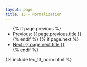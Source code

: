 ```yaml
---
layout: page
title: 13 - Normalization
---
```


<!-- Navigation Links -->
<nav class="post-navigation">
  <ul>
    {% if page.previous %}
      <li><a href="{{ page.previous.url }}" class="previous-post">Previous: {{ page.previous.title }}</a></li>
    {% endif %}
    {% if page.next %}
      <li><a href="{{ page.next.url }}" class="next-post">Next: {{ page.next.title }}</a></li>
    {% endif %}
  </ul>
</nav>

{% include lec_13_norm.html %}
